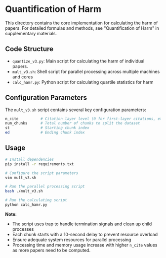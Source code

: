 # Quantification of Harm

This directory contains the core implementation for calculating the harm of papers. For detailed formulas and methods, see "Quantification of Harm" in supplementary materials.

## Code Structure

- `quantize_v3.py`: Main script for calculating the harm  of individual papers.
- `mult_v3.sh`: Shell script for parallel processing across multiple machines and cores
- `calc_hamr.py`: Python script for calculating quartile statistics for harm

## Configuration Parameters

The `mult_v3.sh` script contains several key configuration parameters:

```sh
n_cite          # Citation layer level (0 for first-layer citations, etc.)
num_chunks      # Total number of chunks to split the dataset
st              # Starting chunk index
ed              # Ending chunk index
```

## Usage

```sh
# Install dependencies
pip install -r requirements.txt

# Configure the script parameters
vim mult_v3.sh

# Run the parallel processing script
bash ./mult_v3.sh

# Run the calculating script
python calc_hamr.py
```

**Note:**

- The script uses trap to handle termination signals and clean up child processes
- Each chunk starts with a 10-second delay to prevent resource overload
- Ensure adequate system resources for parallel processing
- Processing time and memory usage increase with higher `n_cite` values as more papers need to be computed.

